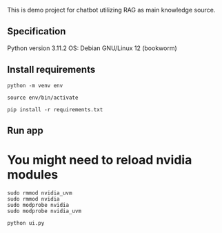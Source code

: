 This is demo project for chatbot utilizing RAG as main knowledge source.

## Specification

Python version 3.11.2
OS: Debian GNU/Linux 12 (bookworm)

## Install requirements

```
python -m venv env

source env/bin/activate

pip install -r requirements.txt 
```

## Run app


# You might need to reload nvidia modules
```
sudo rmmod nvidia_uvm
sudo rmmod nvidia
sudo modprobe nvidia
sudo modprobe nvidia_uvm
```


```
python ui.py
```
